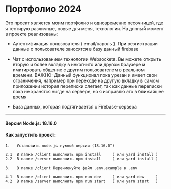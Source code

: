 # Портфолио 2024
Это проект является моим портфолио и одновременно песочницей, где я тестирую различные, новые для меня, технологии.
На дпнный момент в проекте реализованы:

- Аутентификация пользователя ( email/пароль ). При резгистрации данные о польхователе заносятся в базу данный firebase

- Чат с использованием технологии Websockets. Вы можете открыть вторую и более вкладку в инкогнито или другом браузере и имитировать общение с другим пользователем в реальном времени. ВАЖНО: Данный функционал пока урезан и имеет свои ограничения, например при переходе на другую вкладку в самом приложении история переписки слетает, так как данные переписки пока не хранятся нигде на сервере, но я исправлю это в ближайшее время

- База данных, которая подтягивается с Firebase-сервера


---

#### Версия Node.js: 18.16.0

#### **Как запустить проект:**
```
1.   Установить node.js нужной версии (18.16.0^)

2.1  В папке /client выполнить npm install     ( или yard install )
2.2  В папке /server выполнить npm install     ( или yard install )

3.   В папке /client Переименуйте файл .env.example в .env

4.1  В папке /client выполнить npm run dev     ( или yard dev     )
4.2  В папке /server выполнить npm run start   ( или yarn start   ) 
```



